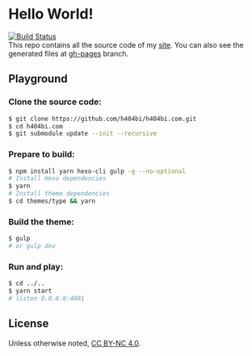 # Hello World!

[![Build Status](https://travis-ci.org/h404bi/h404bi.com.svg?branch=master)](https://travis-ci.org/h404bi/h404bi.com)  
This repo contains all the source code of my [site](https://h404bi.com). 
You can also see the generated files at [gh-pages](https://github.com/h404bi/h404bi.com/tree/gh-pages) branch.

## Playground

### Clone the source code:

``` bash
$ git clone https://github.com/h404bi/h404bi.com.git
$ cd h404bi.com
$ git submodule update --init --recursive
```

### Prepare to build:

``` bash
$ npm install yarn hexo-cli gulp -g --no-optional
# Install Hexo dependencies
$ yarn
# Install theme dependencies
$ cd themes/type && yarn
```

### Build the theme:

``` bash
$ gulp
# or gulp dev
```

### Run and play:

``` bash
$ cd ../..
$ yarn start
# listen 0.0.0.0:4001
```

## License

Unless otherwise noted, [CC BY-NC 4.0](https://creativecommons.org/licenses/by-nc/4.0/).
